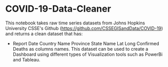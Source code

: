 # COVID-19-Data-Cleaner
This notebook takes raw time series datasets from Johns Hopkins University CSSE's Github (https://github.com/CSSEGISandData/COVID-19)
and returns a clean dataset that has: 
- Report Date	Country Name	Province State Name	Lat	Long	Confirmed	Deaths 
as columns names. This dataset can be used to create a Dashboard using different types of Visualization tools such as PowerBi and Tableau.
